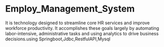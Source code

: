 # Employ_Management_System
It is technology designed to streamline core HR services and improve workforce productivity. It accomplishes these goals largely by automating labor-intensive, administrative tasks and using analytics to drive business decisions.using Springboot,Jdbc,RestfulAPI,Mysql
